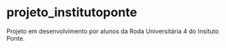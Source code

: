 # projeto_institutoponte
Projeto em desenvolvimento por alunos da Roda Universitária 4 do Insituto Ponte.
